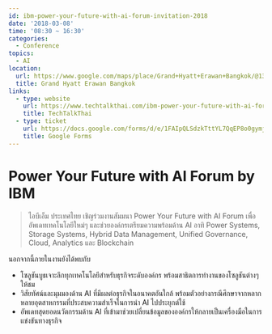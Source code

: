 ```yaml
---
id: ibm-power-your-future-with-ai-forum-invitation-2018
date: '2018-03-08'
time: '08:30 ~ 16:30'
categories:
  - Conference
topics:
  - AI
location:
  url: https://www.google.com/maps/place/Grand+Hyatt+Erawan+Bangkok/@13.7437023,100.5396588,16z/data=!4m20!1m14!4m13!1m4!2m2!1d100.547846!2d13.7429044!4e1!1m6!1m2!1s0x30e29ed0796254fd:0x9e847c23cf565839!2sGrand+Hyatt+Erawan+Bangkok,+494+Rajdamri+Road,+Khwaeng+Lumphini,+Khet+Pathum+Wan,+Bangkok+10330!2m2!1d100.5404889!2d13.7435228!3e0!3m4!1s0x0:0x9e847c23cf565839!8m2!3d13.7435228!4d100.5404889
  title: Grand Hyatt Erawan Bangkok
links:
  - type: website
    url: https://www.techtalkthai.com/ibm-power-your-future-with-ai-forum-invitation/
    title: TechTalkThai
  - type: ticket
    url: https://docs.google.com/forms/d/e/1FAIpQLSdzkTttYL7QqEP8o0gymjqd1tReDf5lOciZxJRC9cL0AbJBxg/viewform
    title: Google Forms
---
```


# Power Your Future with AI Forum by IBM

> ไอบีเอ็ม ประเทศไทย เชิญร่วมงานสัมมนา Power Your Future with AI Forum เพื่ออัพเดทเทคโนโลยีใหม่ๆ และช่วยองค์กรเตรียมความพร้อมด้าน AI อาทิ Power Systems, Storage Systems, Hybrid Data Management, Unified Governance, Cloud, Analytics และ Blockchain

นอกจากนี้ภายในงานยังได้พบกับ

- โซลูชันบูธเจาะลึกทุกเทคโนโลยีสำหรับธุรกิจระดับองค์กร พร้อมสาธิตการทำงานของโซลูชันต่างๆให้ชม
- วิสัยทัศน์และมุมมองด้าน AI ที่มีผลต่อธุรกิจในอนาคตอันใกล้ พร้อมตัวอย่างกรณีศึกษาจากหลากหลายอุตสาหกรรมที่ประสบความสำเร็จในการนำ AI ไปประยุกต์ใช้
- อัพเดทสุดยอดนวัตกรรมด้าน AI ที่เข้ามาช่วยเปลี่ยนข้อมูลขององค์กรให้กลายเป็นเครื่องมือในการแข่งขันทางธุรกิจ
